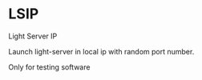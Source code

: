 # LSIP

Light Server IP

Launch light-server in local ip with random port number.

Only for testing software
